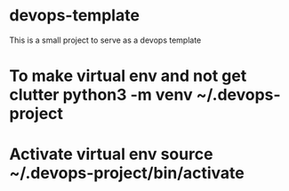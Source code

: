 # devops-template
This is a small project to serve as a devops template

# To make virtual env and not get clutter python3 -m venv ~/.devops-project
# Activate virtual env source ~/.devops-project/bin/activate